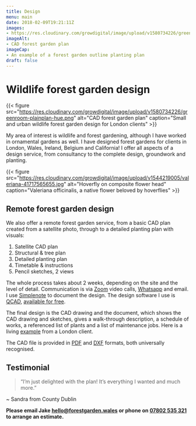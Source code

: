 ```yaml
---
title: Design
menu: main
date: 2018-02-09T19:21:11Z
images: 
- https://res.cloudinary.com/growdigital/image/upload/v1580734226/greenroom-plainplan-hue.png
imageAlt: 
- CAD forest garden plan
imageCap:
- An example of a forest garden outline planting plan
draft: false
---
```


# Wildlife forest garden design

{{< figure src="https://res.cloudinary.com/growdigital/image/upload/v1580734226/greenroom-plainplan-hue.png" alt="CAD forest garden plan" caption="Small and urban wildlife forest garden design for London clients" >}}

My area of interest is wildlife and forest gardening, although I have worked in ornamental gardens as well. I have designed forest gardens for clients in London, Wales, Ireland, Belgium and California! I offer all aspects of a design service, from consultancy to the complete design, groundwork and planting.

{{< figure src="https://res.cloudinary.com/growdigital/image/upload/v1544219005/valeriana-41717565655.jpg" alt="Hoverfly on composite flower head" caption="Valeriana officinalis, a native flower beloved by hoverflies" >}}

## Remote forest garden design

We also offer a remote forest garden service, from a basic CAD plan created from a satellite photo, through to a detailed planting plan with visuals:

1. Satellite CAD plan
2. Structural & tree plan
3. Detailed planting plan
4. Timetable & instructions
5. Pencil sketches, 2 views

The whole process takes about 2 weeks, depending on the site and the level of detail. Communication is via [Zoom](https://zoom.us) video calls, [Whatsapp](https://www.whatsapp.com) and email. I use [Simplenote](https://simplenote.com) to document the design. The design software I use is [QCAD](https://qcad.org), [available for free](https://qcad.org/en/download). 

The final design is the CAD drawing and the document, which shows the CAD drawing and sketches, gives a walk-through description, a schedule of works, a referenced list of plants and a list of maintenance jobs. Here is a living [example](https://app.simplenote.com/p/JZlZ1N) from a London client.

The CAD file is provided in [PDF](https://en.wikipedia.org/wiki/PDF) and [DXF](https://en.wikipedia.org/wiki/AutoCAD_DXF) formats, both universally recognised.

## Testimonial

> “I’m just delighted with the plan! It’s everything I wanted and much more.”

~ Sandra from County Dublin

**Please email Jake [hello@forestgarden.wales](mailto:hello@forestgarden.wales) or phone on [07802&nbsp;535&nbsp;321](tel:+447802535321) to arrange an estimate.**
